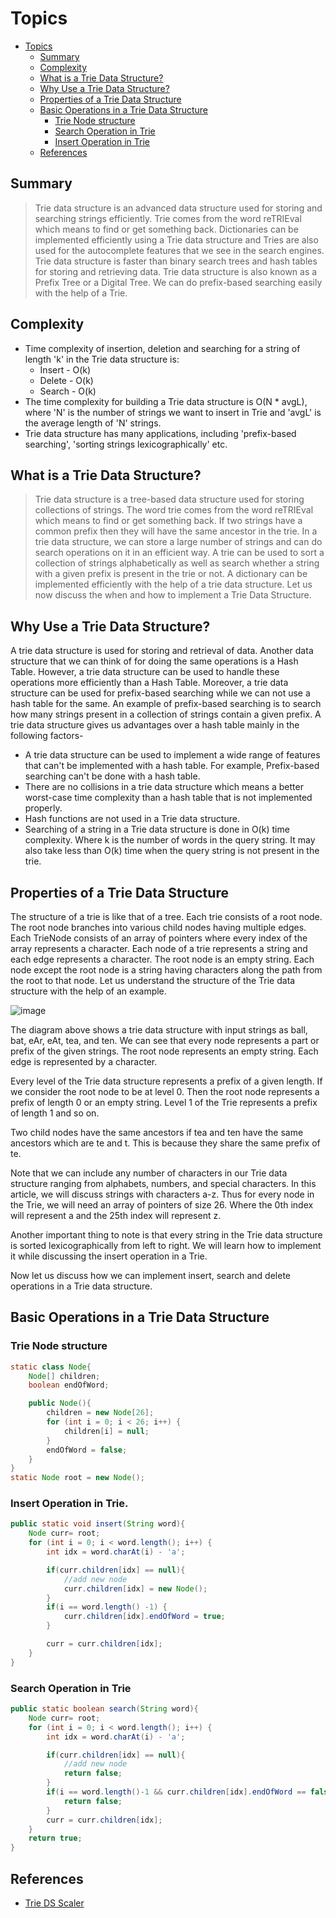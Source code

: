 
# Topics
- [Topics](#Topics)
  - [Summary](#Summary)
  - [Complexity](#complexity)
  - [What is a Trie Data Structure?](#What-is-a-Trie-Data-Structure)
  - [Why Use a Trie Data Structure?](#Why-Use-a-Trie-Data-Structure)
  - [Properties of a Trie Data Structure](#Properties-of-a-Trie-Data-Structure)
  - [Basic Operations in a Trie Data Structure](#Basic-Operations-in-a-Trie-Data-Structure)
    - [Trie Node structure](#Trie-Node-structure)
    - [Search Operation in Trie](#Search-Operation-in-Trie)   
    - [Insert Operation in Trie](#Insert-Operation-in-Trie)      
  - [References](#references)
 
## Summary
> Trie data structure is an advanced data structure used for storing and searching strings efficiently. Trie comes from the word reTRIEval which means to find or get something back. Dictionaries can be implemented efficiently using a Trie data structure and Tries are also used for the autocomplete features that we see in the search engines. Trie data structure is faster than binary search trees and hash tables for storing and retrieving data. Trie data structure is also known as a Prefix Tree or a Digital Tree. We can do prefix-based searching easily with the help of a Trie.

## Complexity
- Time complexity of insertion, deletion and searching for a string of length 'k' in the Trie data structure is:
  - Insert - O(k)
  - Delete - O(k)
  - Search - O(k)
- The time complexity for building a Trie data structure is O(N * avgL), where 'N' is the number of strings we want to insert in Trie and 'avgL' is the average length of 'N' strings.
- Trie data structure has many applications, including 'prefix-based searching', 'sorting strings lexicographically' etc.

## What is a Trie Data Structure?
> Trie data structure is a tree-based data structure used for storing collections of strings. The word trie comes from the word reTRIEval which means to find or get something back. If two strings have a common prefix then they will have the same ancestor in the trie. In a trie data structure, we can store a large number of strings and can do search operations on it in an efficient way. A trie can be used to sort a collection of strings alphabetically as well as search whether a string with a given prefix is present in the trie or not. A dictionary can be implemented efficiently with the help of a trie data structure. Let us now discuss the when and how to implement a Trie Data Structure.

## Why Use a Trie Data Structure?
A trie data structure is used for storing and retrieval of data. Another data structure that we can think of for doing the same operations is a Hash Table. However, a trie data structure can be used to handle these operations more efficiently than a Hash Table. Moreover, a trie data structure can be used for prefix-based searching while we can not use a hash table for the same. An example of prefix-based searching is to search how many strings present in a collection of strings contain a given prefix. A trie data structure gives us advantages over a hash table mainly in the following factors-
- A trie data structure can be used to implement a wide range of features that can't be implemented with a hash table. For example, Prefix-based searching can't be done with a hash table.
- There are no collisions in a trie data structure which means a better worst-case time complexity than a hash table that is not implemented properly.
- Hash functions are not used in a Trie data structure.
- Searching of a string in a Trie data structure is done in O(k) time complexity. Where k is the number of words in the query string. It may also take less than O(k) time when the query string is not present in the trie.


## Properties of a Trie Data Structure
The structure of a trie is like that of a tree. Each trie consists of a root node. The root node branches into various child nodes having multiple edges. Each TrieNode consists of an array of pointers where every index of the array represents a character. Each node of a trie represents a string and each edge represents a character. The root node is an empty string. Each node except the root node is a string having characters along the path from the root to that node. Let us understand the structure of the Trie data structure with the help of an example.

![image](https://github.com/YashAgrawal0406/JAVA-DS/assets/93816952/5d371f9a-90fe-4449-b39a-578e24b75dfc)

The diagram above shows a trie data structure with input strings as ball, bat, eAr, eAt, tea, and ten. We can see that every node represents a part or prefix of the given strings. The root node represents an empty string. Each edge is represented by a character.

Every level of the Trie data structure represents a prefix of a given length. If we consider the root node to be at level 0. Then the root node represents a prefix of length 0 or an empty string. Level 1 of the Trie represents a prefix of length 1 and so on.

Two child nodes have the same ancestors if tea and ten have the same ancestors which are te and t. This is because they share the same prefix of te.

Note that we can include any number of characters in our Trie data structure ranging from alphabets, numbers, and special characters. In this article, we will discuss strings with characters a-z. Thus for every node in the Trie, we will need an array of pointers of size 26. Where the 0th index will represent a and the 25th index will represent z.

Another important thing to note is that every string in the Trie data structure is sorted lexicographically from left to right. We will learn how to implement it while discussing the insert operation in a Trie.

Now let us discuss how we can implement insert, search and delete operations in a Trie data structure.

## Basic Operations in a Trie Data Structure
### Trie Node structure
```Java
static class Node{
    Node[] children;
    boolean endOfWord;

    public Node(){
        children = new Node[26];
        for (int i = 0; i < 26; i++) {
            children[i] = null;
        }
        endOfWord = false;
    }
}
static Node root = new Node();
```


### Insert Operation in Trie.
```Java
public static void insert(String word){
    Node curr= root;
    for (int i = 0; i < word.length(); i++) {
        int idx = word.charAt(i) - 'a';

        if(curr.children[idx] == null){
            //add new node
            curr.children[idx] = new Node();
        }
        if(i == word.length() -1) {
            curr.children[idx].endOfWord = true;
        }

        curr = curr.children[idx];
    }
}
```


### Search Operation in Trie
```Java
public static boolean search(String word){
    Node curr= root;
    for (int i = 0; i < word.length(); i++) {
        int idx = word.charAt(i) - 'a';

        if(curr.children[idx] == null){
            //add new node
            return false;
        }
        if(i == word.length()-1 && curr.children[idx].endOfWord == false) {
            return false;
        }
        curr = curr.children[idx];
    }
    return true;
}
```


## References
- [Trie DS Scaler](https://www.scaler.com/topics/data-structures/trie-data-structure/)

















